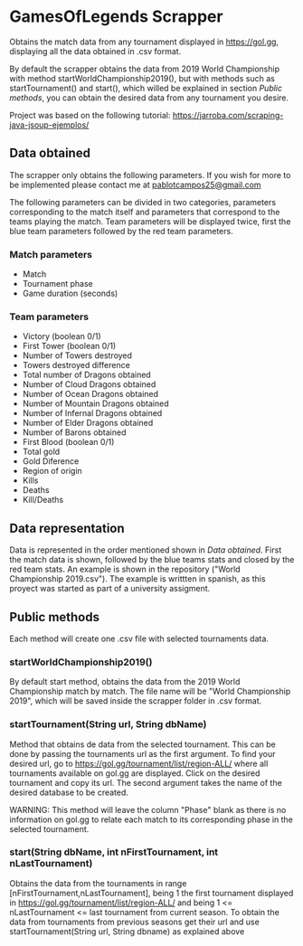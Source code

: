 # GamesOfLegends Scrapper
Obtains the match data from any tournament displayed in https://gol.gg, displaying all the data obtained in .csv format. 

By default the scrapper obtains the data from 2019 World Championship with method startWorldChampionship2019(), but with methods such as startTournament() and start(), which willed be explained in section _Public methods_, you can obtain the desired data from any tournament you desire.

Project was based on the following tutorial: https://jarroba.com/scraping-java-jsoup-ejemplos/

## Data obtained
The scrapper only obtains the following parameters. If you wish for more to be implemented please contact me at pablotcampos25@gmail.com

The following parameters can be divided in two categories, parameters corresponding to the match itself and parameters that correspond to the teams playing the match. Team parameters will be displayed twice, first the blue team parameters followed by the red team parameters.

### Match parameters
- Match
- Tournament phase
- Game duration (seconds)

### Team parameters
- Victory (boolean 0/1)
- First Tower (boolean 0/1)
- Number of Towers destroyed
- Towers destroyed difference
- Total number of Dragons obtained
- Number of Cloud Dragons obtained
- Number of Ocean Dragons obtained
- Number of Mountain Dragons obtained
- Number of Infernal Dragons obtained
- Number of Elder Dragons obtained
- Number of Barons obtained
- First Blood (boolean 0/1)
- Total gold 
- Gold Diference
- Region of origin
- Kills
- Deaths
- Kill/Deaths


## Data representation
Data is represented in the order mentioned shown in _Data obtained_. First the match data is shown, followed by the blue teams stats and closed by the red team stats. 
An example is shown in the repository ("World Championship 2019.csv"). The example is writtten in spanish, as this proyect was started as part of a university assigment.


## Public methods
Each method will create one .csv file with selected tournaments data.
### startWorldChampionship2019()
By default start method, obtains the data from the 2019 World Championship match by match. The file name will be "World Championship 2019", which will be saved inside the scrapper folder in .csv format.
### startTournament(String url, String dbName) 
Method that obtains de data from the selected tournament. This can be done by passing the tournaments url as the first argument. To find your desired url, go to https://gol.gg/tournament/list/region-ALL/ where all tournaments available on gol.gg are displayed. Click on the desired tournament and copy its url. The second argument takes the name of the desired database to be created.

WARNING: This method will leave the column "Phase"  blank as there is no information on gol.gg to relate each match to its corresponding phase in the selected tournament.

### start(String dbName, int nFirstTournament, int nLastTournament)
Obtains the data from the tournaments in range [nFirstTournament,nLastTournament], being 1 the first tournament displayed in https://gol.gg/tournament/list/region-ALL/ and being 1 <= nLastTournament <= last tournament from current season. To obtain the data from tournaments from previous seasons get their url and use startTournament(String url, String dbname) as explained above


